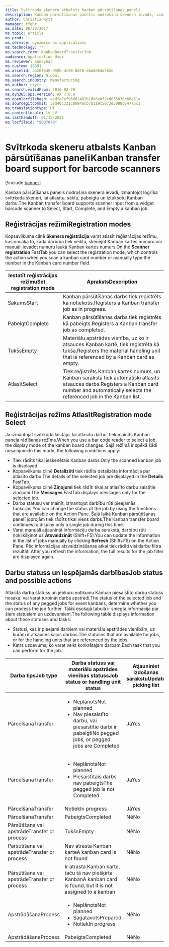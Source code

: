 ```yaml
---
title: Svītrkoda skeneru atbalsts Kanban pārsūtīšanas panelī
description: Kanban pārsūtīšanas panelis nodrošina skenera ievadi, izmantojot logrīka svītrkoda skeneri, lai atlasītu, sāktu, pabeigtu un iztukšotu Kanban darbu.
author: ChristianRytt
manager: tfehr
ms.date: 06/20/2017
ms.topic: article
ms.prod: ''
ms.service: dynamics-ax-applications
ms.technology: ''
ms.search.form: KanbanBoardTransferJob
audience: Application User
ms.reviewer: kamaybac
ms.custom: 19391
ms.assetid: a426f645-d59b-4c98-8d78-eba8d64a562e
ms.search.region: Global
ms.search.industry: Manufacturing
ms.author: crytt
ms.search.validFrom: 2016-02-28
ms.dyn365.ops.version: AX 7.0.0
ms.openlocfilehash: aedfe7ef96d62401b1d0de0f2cd035036c68e51a
ms.sourcegitcommit: 38d40c331c8894acb7b119c5073e3088b54776c1
ms.translationtype: HT
ms.contentlocale: lv-LV
ms.lasthandoff: 01/15/2021
ms.locfileid: "5007070"
---
```

# <a name="kanban-transfer-board-support-for-barcode-scanners"></a><span data-ttu-id="f4a97-103">Svītrkoda skeneru atbalsts Kanban pārsūtīšanas panelī</span><span class="sxs-lookup"><span data-stu-id="f4a97-103">Kanban transfer board support for barcode scanners</span></span>

[!include [banner](../includes/banner.md)]

<span data-ttu-id="f4a97-104">Kanban pārsūtīšanas panelis nodrošina skenera ievadi, izmantojot logrīka svītrkoda skeneri, lai atlasītu, sāktu, pabeigtu un iztukšotu Kanban darbu.</span><span class="sxs-lookup"><span data-stu-id="f4a97-104">The Kanban transfer board supports scanner input from a widget barcode scanner to Select, Start, Complete, and Empty a kanban job.</span></span>

<a name="registration-modes"></a><span data-ttu-id="f4a97-105">Reģistrācijas režīmi</span><span class="sxs-lookup"><span data-stu-id="f4a97-105">Registration modes</span></span>
------------------

<span data-ttu-id="f4a97-106">Kopsavilkuma cilnē **Skenera reģistrācija** varat atlasīt reģistrācijas režīmu, kas nosaka to, kāda darbība tiek veikta, skenējot Kanban kartes numuru vai manuāli ievadot numuru laukā Kanban kartes numurs.</span><span class="sxs-lookup"><span data-stu-id="f4a97-106">On the **Scanner registration** FastTab you can select the registration mode, which controls the action when you scan a kanban card number or manually type the number in the Kanban card number field.</span></span>

| <span data-ttu-id="f4a97-107">Iestatīt reģistrācijas režīmu</span><span class="sxs-lookup"><span data-stu-id="f4a97-107">Set registration mode</span></span> | <span data-ttu-id="f4a97-108">Apraksts</span><span class="sxs-lookup"><span data-stu-id="f4a97-108">Description</span></span>                                                                                     |
|-----------------------|-------------------------------------------------------------------------------------------------|
| <span data-ttu-id="f4a97-109">Sākums</span><span class="sxs-lookup"><span data-stu-id="f4a97-109">Start</span></span>                 | <span data-ttu-id="f4a97-110">Kanban pārsūtīšanas darbs tiek reģistrēts kā notiekošs.</span><span class="sxs-lookup"><span data-stu-id="f4a97-110">Registers a Kanban transfer job as in progress.</span></span>                                                 |
| <span data-ttu-id="f4a97-111">Pabeigt</span><span class="sxs-lookup"><span data-stu-id="f4a97-111">Complete</span></span>              | <span data-ttu-id="f4a97-112">Kanban pārsūtīšanas darbs tiek reģistrēts kā pabeigts.</span><span class="sxs-lookup"><span data-stu-id="f4a97-112">Registers a Kanban transfer job as completed.</span></span>                                                   |
| <span data-ttu-id="f4a97-113">Tukšs</span><span class="sxs-lookup"><span data-stu-id="f4a97-113">Empty</span></span>                 | <span data-ttu-id="f4a97-114">Materiālu apstrādes vienība, uz ko ir atsauces Kanban kartē, tiek reģistrēta kā tukša.</span><span class="sxs-lookup"><span data-stu-id="f4a97-114">Registers the material handling unit that is referenced by a Kanban card as empty.</span></span>              |
| <span data-ttu-id="f4a97-115">Atlasīt</span><span class="sxs-lookup"><span data-stu-id="f4a97-115">Select</span></span>                | <span data-ttu-id="f4a97-116">Tiek reģistrēts Kanban kartes numurs, un Kanban sarakstā tiek automātiski atlasīts atsauces darbs.</span><span class="sxs-lookup"><span data-stu-id="f4a97-116">Registers a Kanban card number and automatically selects the referenced job in the Kanban list.</span></span> |

 
<a name="registration-mode-select"></a><span data-ttu-id="f4a97-117">Reģistrācijas režīms Atlasīt</span><span class="sxs-lookup"><span data-stu-id="f4a97-117">Registration mode Select</span></span>
------------------------

<span data-ttu-id="f4a97-118">Ja izmantojat svītrkoda lasītāju, lai atlasītu darbu, tiek mainīts Kanban paneļa rādīšanas režīms.</span><span class="sxs-lookup"><span data-stu-id="f4a97-118">When you use a bar code reader to select a job, the display mode of the kanban board changes.</span></span> <span data-ttu-id="f4a97-119">Šajā režīmā ir spēkā šādi nosacījumi:</span><span class="sxs-lookup"><span data-stu-id="f4a97-119">In this mode, the following conditions apply:</span></span>

-   <span data-ttu-id="f4a97-120">Tiek rādīts tikai ieskenētais Kanban darbs.</span><span class="sxs-lookup"><span data-stu-id="f4a97-120">Only the scanned kanban job is displayed.</span></span>
-   <span data-ttu-id="f4a97-121">Kopsavilkuma cilnē **Detalizēti** tiek rādīta detalizēta informācija par atlasīto darbu.</span><span class="sxs-lookup"><span data-stu-id="f4a97-121">The details of the selected job are displayed in the **Details** FastTab.</span></span>
-   <span data-ttu-id="f4a97-122">Kopsavilkuma cilnē **Ziņojumi** tiek rādīti tikai ar atlasīto darbu saistītie ziņojumi.</span><span class="sxs-lookup"><span data-stu-id="f4a97-122">The **Messages** FastTab displays messages only for the selected job.</span></span>
-   <span data-ttu-id="f4a97-123">Darba statusu var mainīt, izmantojot darbību rūti pieejamās funkcijas.</span><span class="sxs-lookup"><span data-stu-id="f4a97-123">You can change the status of the job by using the functions that are available on the Action Pane.</span></span> <span data-ttu-id="f4a97-124">Šajā laikā Kanban pārsūtīšanas panelī joprojām tiek rādīts tikai viens darbs.</span><span class="sxs-lookup"><span data-stu-id="f4a97-124">The Kanban transfer board continues to display only a single job during this time.</span></span>
-   <span data-ttu-id="f4a97-125">Varat manuāli atjaunināt informāciju darbu sarakstā, darbību rūti noklikšķinot uz **Atsvaidzināt** (Shift+F5).</span><span class="sxs-lookup"><span data-stu-id="f4a97-125">You can update the information in the list of jobs manually by clicking **Refresh** (Shift+F5) on the Action Pane.</span></span> <span data-ttu-id="f4a97-126">Pēc informācijas atsvaidzināšanas atkal tiek rādīti visi darbu filtra rezultāti.</span><span class="sxs-lookup"><span data-stu-id="f4a97-126">After you refresh the information, the full results for the job filter are displayed again.</span></span>

## <a name="job-status-and-possible-actions"></a><span data-ttu-id="f4a97-127">Darbu statuss un iespējamās darbības</span><span class="sxs-lookup"><span data-stu-id="f4a97-127">Job status and possible actions</span></span>
<span data-ttu-id="f4a97-128">Atlasīta darba statuss un jebkuru notikumu Kanban piesaistīto darbu statuss nosaka, vai varat turpināt darba apstrādi.</span><span class="sxs-lookup"><span data-stu-id="f4a97-128">The status of the selected job and the status of any pegged jobs for event kanbans, determine whether you can process the job further.</span></span> <span data-ttu-id="f4a97-129">Tālāk esošajā tabulā ir sniegta informācija par šiem statusiem un uzdevumiem.</span><span class="sxs-lookup"><span data-stu-id="f4a97-129">The following table displays information about these statuses and tasks:</span></span>
-   <span data-ttu-id="f4a97-130">Statusi, kas ir pieejami darbiem vai materiālu apstrādes vienībām, uz kurām ir atsauces šajos darbos.</span><span class="sxs-lookup"><span data-stu-id="f4a97-130">The statuses that are available for jobs, or for the handling units that are referenced by the jobs.</span></span>
-   <span data-ttu-id="f4a97-131">Katrs uzdevums, ko varat veikt konkrētajam darbam.</span><span class="sxs-lookup"><span data-stu-id="f4a97-131">Each task that you can perform for the job.</span></span>

<table>
<colgroup>
<col width="12%" />
<col width="12%" />
<col width="12%" />
<col width="12%" />
<col width="12%" />
<col width="12%" />
<col width="12%" />
<col width="12%" />
</colgroup>
<thead>
<tr class="header">
<th><span data-ttu-id="f4a97-132">Darba tips</span><span class="sxs-lookup"><span data-stu-id="f4a97-132">Job type</span></span></th>
<th><span data-ttu-id="f4a97-133">Darba statuss vai materiālu apstrādes vienības statuss</span><span class="sxs-lookup"><span data-stu-id="f4a97-133">Job status or handling unit status</span></span></th>
<th><span data-ttu-id="f4a97-134">Atjauniniet izdošanas sarakstu</span><span class="sxs-lookup"><span data-stu-id="f4a97-134">Update picking list</span></span></th>
<th><span data-ttu-id="f4a97-135">Sākums</span><span class="sxs-lookup"><span data-stu-id="f4a97-135">Start</span></span></th>
<th><span data-ttu-id="f4a97-136">Atjaunināt reģistrāciju</span><span class="sxs-lookup"><span data-stu-id="f4a97-136">Update registration</span></span></th>
<th><span data-ttu-id="f4a97-137">Pabeigt</span><span class="sxs-lookup"><span data-stu-id="f4a97-137">Complete</span></span></th>
<th><span data-ttu-id="f4a97-138">Tukšs</span><span class="sxs-lookup"><span data-stu-id="f4a97-138">Empty</span></span></th>
<th><span data-ttu-id="f4a97-139">Izveidot notikumu Kanban</span><span class="sxs-lookup"><span data-stu-id="f4a97-139">Create event kanbans</span></span></th>
</tr>
</thead>
<tbody>
<tr class="odd">
<td><span data-ttu-id="f4a97-140">Pārcelšana</span><span class="sxs-lookup"><span data-stu-id="f4a97-140">Transfer</span></span></td>
<td><ul>
<li><span data-ttu-id="f4a97-141">Neplānots</span><span class="sxs-lookup"><span data-stu-id="f4a97-141">Not planned</span></span></li>
<li><span data-ttu-id="f4a97-142">Nav piesaistīto darbu, vai piesaistītie darbi ir pabeigti</span><span class="sxs-lookup"><span data-stu-id="f4a97-142">No pegged jobs, or pegged jobs are Completed</span></span></li>
</ul></td>
<td><span data-ttu-id="f4a97-143">Jā</span><span class="sxs-lookup"><span data-stu-id="f4a97-143">Yes</span></span></td>
<td><span data-ttu-id="f4a97-144">Jā</span><span class="sxs-lookup"><span data-stu-id="f4a97-144">Yes</span></span></td>
<td><span data-ttu-id="f4a97-145">Jā</span><span class="sxs-lookup"><span data-stu-id="f4a97-145">Yes</span></span></td>
<td><span data-ttu-id="f4a97-146">Jā</span><span class="sxs-lookup"><span data-stu-id="f4a97-146">Yes</span></span></td>
<td><span data-ttu-id="f4a97-147">Nē</span><span class="sxs-lookup"><span data-stu-id="f4a97-147">No</span></span></td>
<td><span data-ttu-id="f4a97-148">Jā</span><span class="sxs-lookup"><span data-stu-id="f4a97-148">Yes</span></span></td>
</tr>
<tr class="even">
<td><span data-ttu-id="f4a97-149">Pārcelšana</span><span class="sxs-lookup"><span data-stu-id="f4a97-149">Transfer</span></span></td>
<td><ul>
<li><span data-ttu-id="f4a97-150">Neplānots</span><span class="sxs-lookup"><span data-stu-id="f4a97-150">Not planned</span></span></li>
<li><span data-ttu-id="f4a97-151">Piesaistītais darbs nav pabeigts</span><span class="sxs-lookup"><span data-stu-id="f4a97-151">The pegged job is not Completed</span></span></li>
</ul></td>
<td><span data-ttu-id="f4a97-152">Jā</span><span class="sxs-lookup"><span data-stu-id="f4a97-152">Yes</span></span></td>
<td><span data-ttu-id="f4a97-153">Nē</span><span class="sxs-lookup"><span data-stu-id="f4a97-153">No</span></span></td>
<td><span data-ttu-id="f4a97-154">Jā</span><span class="sxs-lookup"><span data-stu-id="f4a97-154">Yes</span></span></td>
<td><span data-ttu-id="f4a97-155">Nē</span><span class="sxs-lookup"><span data-stu-id="f4a97-155">No</span></span></td>
<td><span data-ttu-id="f4a97-156">Nē</span><span class="sxs-lookup"><span data-stu-id="f4a97-156">No</span></span></td>
<td><span data-ttu-id="f4a97-157">Nē</span><span class="sxs-lookup"><span data-stu-id="f4a97-157">No</span></span></td>
</tr>
<tr class="odd">
<td><span data-ttu-id="f4a97-158">Pārcelšana</span><span class="sxs-lookup"><span data-stu-id="f4a97-158">Transfer</span></span></td>
<td><span data-ttu-id="f4a97-159">Notiek</span><span class="sxs-lookup"><span data-stu-id="f4a97-159">In progress</span></span></td>
<td><span data-ttu-id="f4a97-160">Jā</span><span class="sxs-lookup"><span data-stu-id="f4a97-160">Yes</span></span></td>
<td><span data-ttu-id="f4a97-161">Nē</span><span class="sxs-lookup"><span data-stu-id="f4a97-161">No</span></span></td>
<td><span data-ttu-id="f4a97-162">Jā</span><span class="sxs-lookup"><span data-stu-id="f4a97-162">Yes</span></span></td>
<td><span data-ttu-id="f4a97-163">Jā</span><span class="sxs-lookup"><span data-stu-id="f4a97-163">Yes</span></span></td>
<td><span data-ttu-id="f4a97-164">Nē</span><span class="sxs-lookup"><span data-stu-id="f4a97-164">No</span></span></td>
<td><span data-ttu-id="f4a97-165">Nē</span><span class="sxs-lookup"><span data-stu-id="f4a97-165">No</span></span></td>
</tr>
<tr class="even">
<td><span data-ttu-id="f4a97-166">Pārcelšana</span><span class="sxs-lookup"><span data-stu-id="f4a97-166">Transfer</span></span></td>
<td><span data-ttu-id="f4a97-167">Pabeigts</span><span class="sxs-lookup"><span data-stu-id="f4a97-167">Completed</span></span></td>
<td><span data-ttu-id="f4a97-168">Nē</span><span class="sxs-lookup"><span data-stu-id="f4a97-168">No</span></span></td>
<td><span data-ttu-id="f4a97-169">Nē</span><span class="sxs-lookup"><span data-stu-id="f4a97-169">No</span></span></td>
<td><span data-ttu-id="f4a97-170">Nē</span><span class="sxs-lookup"><span data-stu-id="f4a97-170">No</span></span></td>
<td><span data-ttu-id="f4a97-171">Nē</span><span class="sxs-lookup"><span data-stu-id="f4a97-171">No</span></span></td>
<td><span data-ttu-id="f4a97-172">Jā</span><span class="sxs-lookup"><span data-stu-id="f4a97-172">Yes</span></span></td>
<td><span data-ttu-id="f4a97-173">Nē</span><span class="sxs-lookup"><span data-stu-id="f4a97-173">No</span></span></td>
</tr>
<tr class="odd">
<td><span data-ttu-id="f4a97-174">Pārsūtīšana vai apstrāde</span><span class="sxs-lookup"><span data-stu-id="f4a97-174">Transfer or process</span></span></td>
<td><span data-ttu-id="f4a97-175">Tukšs</span><span class="sxs-lookup"><span data-stu-id="f4a97-175">Empty</span></span></td>
<td><span data-ttu-id="f4a97-176">Nē</span><span class="sxs-lookup"><span data-stu-id="f4a97-176">No</span></span></td>
<td><span data-ttu-id="f4a97-177">Nē</span><span class="sxs-lookup"><span data-stu-id="f4a97-177">No</span></span></td>
<td><span data-ttu-id="f4a97-178">Nē</span><span class="sxs-lookup"><span data-stu-id="f4a97-178">No</span></span></td>
<td><span data-ttu-id="f4a97-179">Nē</span><span class="sxs-lookup"><span data-stu-id="f4a97-179">No</span></span></td>
<td><span data-ttu-id="f4a97-180">Nē</span><span class="sxs-lookup"><span data-stu-id="f4a97-180">No</span></span></td>
<td><span data-ttu-id="f4a97-181">Nē</span><span class="sxs-lookup"><span data-stu-id="f4a97-181">No</span></span></td>
</tr>
<tr class="even">
<td><span data-ttu-id="f4a97-182">Pārsūtīšana vai apstrāde</span><span class="sxs-lookup"><span data-stu-id="f4a97-182">Transfer or process</span></span></td>
<td><span data-ttu-id="f4a97-183">Nav atrasta Kanban karte</span><span class="sxs-lookup"><span data-stu-id="f4a97-183">A kanban card is not found</span></span></td>
<td><span data-ttu-id="f4a97-184">Nē</span><span class="sxs-lookup"><span data-stu-id="f4a97-184">No</span></span></td>
<td><span data-ttu-id="f4a97-185">Nē</span><span class="sxs-lookup"><span data-stu-id="f4a97-185">No</span></span></td>
<td><span data-ttu-id="f4a97-186">Nē</span><span class="sxs-lookup"><span data-stu-id="f4a97-186">No</span></span></td>
<td><span data-ttu-id="f4a97-187">Nē</span><span class="sxs-lookup"><span data-stu-id="f4a97-187">No</span></span></td>
<td><span data-ttu-id="f4a97-188">Nē</span><span class="sxs-lookup"><span data-stu-id="f4a97-188">No</span></span></td>
<td><span data-ttu-id="f4a97-189">Nē</span><span class="sxs-lookup"><span data-stu-id="f4a97-189">No</span></span></td>
</tr>
<tr class="odd">
<td><span data-ttu-id="f4a97-190">Pārsūtīšana vai apstrāde</span><span class="sxs-lookup"><span data-stu-id="f4a97-190">Transfer or process</span></span></td>
<td><span data-ttu-id="f4a97-191">Ir atrasta Kanban karte, taču tā nav piešķirta Kanban</span><span class="sxs-lookup"><span data-stu-id="f4a97-191">A kanban card is found, but it is not assigned to a kanban</span></span></td>
<td><span data-ttu-id="f4a97-192">Nē</span><span class="sxs-lookup"><span data-stu-id="f4a97-192">No</span></span></td>
<td><span data-ttu-id="f4a97-193">Nē</span><span class="sxs-lookup"><span data-stu-id="f4a97-193">No</span></span></td>
<td><span data-ttu-id="f4a97-194">Nē</span><span class="sxs-lookup"><span data-stu-id="f4a97-194">No</span></span></td>
<td><span data-ttu-id="f4a97-195">Nē</span><span class="sxs-lookup"><span data-stu-id="f4a97-195">No</span></span></td>
<td><span data-ttu-id="f4a97-196">Nē</span><span class="sxs-lookup"><span data-stu-id="f4a97-196">No</span></span></td>
<td><span data-ttu-id="f4a97-197">Nē</span><span class="sxs-lookup"><span data-stu-id="f4a97-197">No</span></span></td>
</tr>
<tr class="even">
<td><span data-ttu-id="f4a97-198">Apstrādāšana</span><span class="sxs-lookup"><span data-stu-id="f4a97-198">Process</span></span></td>
<td><ul>
<li><span data-ttu-id="f4a97-199">Neplānots</span><span class="sxs-lookup"><span data-stu-id="f4a97-199">Not planned</span></span></li>
<li><span data-ttu-id="f4a97-200">Sagatavots</span><span class="sxs-lookup"><span data-stu-id="f4a97-200">Prepared</span></span></li>
<li><span data-ttu-id="f4a97-201">Notiek</span><span class="sxs-lookup"><span data-stu-id="f4a97-201">In progress</span></span></li>
</ul></td>
<td><span data-ttu-id="f4a97-202">Nē</span><span class="sxs-lookup"><span data-stu-id="f4a97-202">No</span></span></td>
<td><span data-ttu-id="f4a97-203">Nē</span><span class="sxs-lookup"><span data-stu-id="f4a97-203">No</span></span></td>
<td><span data-ttu-id="f4a97-204">Nē</span><span class="sxs-lookup"><span data-stu-id="f4a97-204">No</span></span></td>
<td><span data-ttu-id="f4a97-205">Nē</span><span class="sxs-lookup"><span data-stu-id="f4a97-205">No</span></span></td>
<td><span data-ttu-id="f4a97-206">Nē</span><span class="sxs-lookup"><span data-stu-id="f4a97-206">No</span></span></td>
<td><span data-ttu-id="f4a97-207">Nē</span><span class="sxs-lookup"><span data-stu-id="f4a97-207">No</span></span></td>
</tr>
<tr class="odd">
<td><span data-ttu-id="f4a97-208">Apstrādāšana</span><span class="sxs-lookup"><span data-stu-id="f4a97-208">Process</span></span></td>
<td><span data-ttu-id="f4a97-209">Pabeigts</span><span class="sxs-lookup"><span data-stu-id="f4a97-209">Completed</span></span></td>
<td><span data-ttu-id="f4a97-210">Nē</span><span class="sxs-lookup"><span data-stu-id="f4a97-210">No</span></span></td>
<td><span data-ttu-id="f4a97-211">Nē</span><span class="sxs-lookup"><span data-stu-id="f4a97-211">No</span></span></td>
<td><span data-ttu-id="f4a97-212">Nē</span><span class="sxs-lookup"><span data-stu-id="f4a97-212">No</span></span></td>
<td><span data-ttu-id="f4a97-213">Nē</span><span class="sxs-lookup"><span data-stu-id="f4a97-213">No</span></span></td>
<td><span data-ttu-id="f4a97-214">Nē</span><span class="sxs-lookup"><span data-stu-id="f4a97-214">No</span></span></td>
<td><span data-ttu-id="f4a97-215">Nē</span><span class="sxs-lookup"><span data-stu-id="f4a97-215">No</span></span></td>
</tr>
</tbody>
</table>





